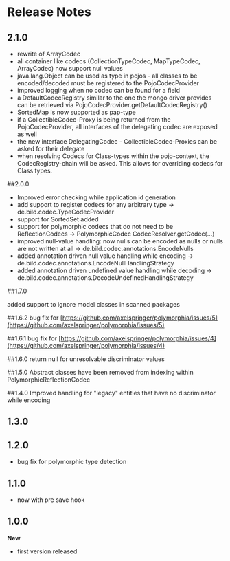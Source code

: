 Release Notes
=======
## 2.1.0
* rewrite of ArrayCodec
* all container like codecs (CollectionTypeCodec, MapTypeCodec, ArrayCodec) now support null values
* java.lang.Object can be used as type in pojos - all classes to be encoded/decoded must be registered to the PojoCodecProvider
* improved logging when no codec can be found for a field
* a DefaultCodecRegistry similar to the one the mongo driver provides can be retrieved via PojoCodecProvider.getDefaultCodecRegistry()
* SortedMap is now supported as pap-type
* if a CollectibleCodec-Proxy is being returned from the PojoCodecProvider, all interfaces of the delegating codec are exposed as well
* the new interface DelegatingCodec - CollectibleCodec-Proxies can be asked for their delegate
* when resolving Codecs for Class-types within the pojo-context, the CodecRegistry-chain will be asked. This allows for overriding codecs for Class types. 

##2.0.0
* Improved error checking while application id generation
* add support to register codecs for any arbitrary type -> de.bild.codec.TypeCodecProvider
* support for SortedSet added
* support for polymorphic codecs that do not need to be ReflectionCodecs  -> PolymorphicCodec CodecResolver.getCodec(...)
* improved null-value handling: now nulls can be encoded as nulls or nulls are not written at all -> de.bild.codec.annotations.EncodeNulls
* added annotation driven null value handling while encoding -> de.bild.codec.annotations.EncodeNullHandlingStrategy
* added annotation driven undefined value handling while decoding -> de.bild.codec.annotations.DecodeUndefinedHandlingStrategy



##1.7.0

added support to ignore model classes in scanned packages


##1.6.2
bug fix for [https://github.com/axelspringer/polymorphia/issues/5](https://github.com/axelspringer/polymorphia/issues/5) 



##1.6.1
bug fix for [https://github.com/axelspringer/polymorphia/issues/4](https://github.com/axelspringer/polymorphia/issues/4) 


##1.6.0
return null for unresolvable discriminator values 

##1.5.0
Abstract classes have been removed from indexing within PolymorphicReflectionCodec

##1.4.0
Improved handling for "legacy" entities that have no discriminator while encoding

## 1.3.0
 
## 1.2.0
- bug fix for polymorphic type detection

## 1.1.0
- now with pre save hook

## 1.0.0
**New**
- first version released